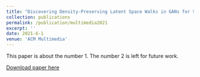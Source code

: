 ```yaml
---
title: "Discovering Density-Preserving Latent Space Walks in GANs for Semantic Image Transformations"
collection: publications
permalink: /publication/multimedia2021
excerpt: ''
date: 2021-6-1
venue: 'ACM Multimedia'
---
```


This paper is about the number 1. The number 2 is left for future work.

[Download paper here](https://1drv.ms/b/s!AqN-jN9xngyFohsv5_4BvANJPMcG)